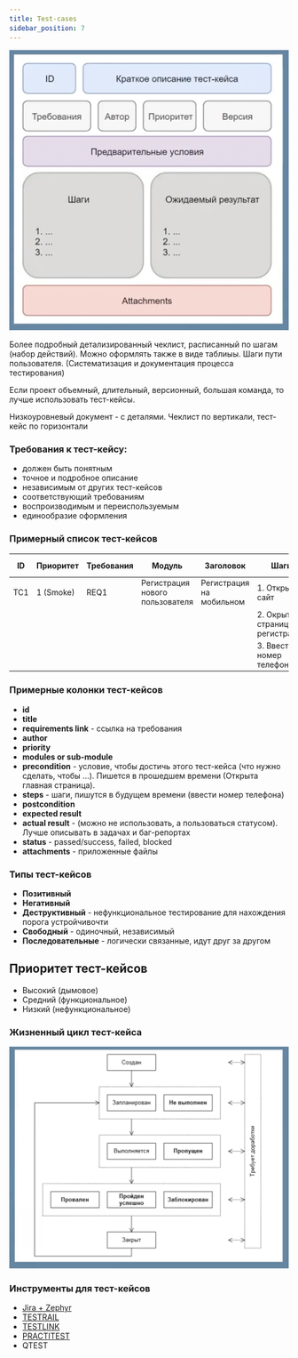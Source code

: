 ```yaml
---
title: Test-cases
sidebar_position: 7
---
```



![test-cases](/img/qa/test-cases.png)

Более подробный детализированный чеклист, расписанный по шагам (набор действий). Можно оформлять также в виде таблиыы. Шаги пути пользователя. (Систематизация и документация процесса тестирования)

Если проект объемный, длительный, версионный, большая команда, то лучше использовать тест-кейсы.

Низкоуровневый документ - с деталями. Чеклист по вертикали, тест-кейс по горизонтали

### Требования к тест-кейсу:

- должен быть понятным
- точное и подробное описание
- независимым от других тест-кейсов
- соответствующий требованиям
- воспроизводимым и переиспользуемым
- единообразие оформления

### Примерный список тест-кейсов

|ID|Приоритет|Требования|Модуль|Заголовок|Шаги|Ожидаемый результат|Фактический результат|Дефект|
|---|---|---|---|---|---|---|---|---|
|TC1|1 (Smoke)|REQ1|Регистрация нового пользователя|Регистрация на мобильном|1. Открыть сайт|Сайт загружен| | |
|| | | | |2. Окрыть страницу регистрации|Форма окрывается| | |
|| | | | |3. Ввести номер телефона|Введенный номер отображается| |

### Примерные колонки тест-кейсов

- **id**
- **title**
- **requirements link** - ссылка на требования
- **author**
- **priority**
- **modules or sub-module**
- **precondition** - условие, чтобы достичь этого тест-кейса (что нужно сделать, чтобы ...). Пишется в прошедшем времени (Открыта главная страница).
- **steps** - шаги, пишутся в будущем времени (ввести номер телефона)
- **postcondition**
- **expected result**
- **actual result** - (можно не использовать, а пользоваться статусом). Лучше описывать в задачах и баг-репортах
- **status** - passed/success, failed, blocked
- **attachments** - приложенные файлы

### Типы тест-кейсов

- **Позитивный**
- **Негативный**
- **Деструктивный** - нефункциональное тестирование для нахождения порога устройчивочти
- **Свободный** - одиночный, независимый
- **Последовательные** - логически связанные, идут друг за другом

## Приоритет тест-кейсов

- Высокий (дымовое)
- Средний (функциональное)
- Низкий (нефункциональное)

### Жизненный цикл тест-кейса

![test-case-lifecycle](/img/qa/test-case-lifecycle.png)

### Инструменты для тест-кейсов

- [Jira + Zephyr](https://marketplace.atlassian.com/apps/1014681/zephyr-squad-test-management-for-jira?tab=overview&hosting=cloud)
- [TESTRAIL](https://www.gurock.com/testrail/)
- [TESTLINK](https://testlink.org/)
- [PRACTITEST](https://www.practitest.com/)
- QTEST
